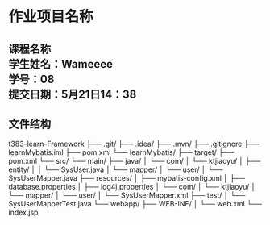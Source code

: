 # 作业项目名称

**课程名称**  
**学生姓名**：Wameeee  
**学号**：08  
**提交日期**：5月21日14：38
---
## 文件结构
t383-learn-Framework
├── .git/
├── .idea/
├── .mvn/
├── .gitignore
├── learnMybatis.iml
├── pom.xml
└── learnMybatis/
    ├── target/
    ├── pom.xml
    └── src/
        └── main/
            ├── java/
            │   └── com/
            │       └── ktjiaoyu/
            │           ├── entity/
            │           │   └── SysUser.java
            │           └── mapper/
            │               └── user/
            │                   └── SysUserMapper.java
            ├── resources/
            │   ├── mybatis-config.xml
            │   ├── database.properties
            │   ├── log4j.properties
            │   └── com/
            │       └── ktjiaoyu/
            │           └── mapper/
            │               └── user/
            │                   └── SysUserMapper.xml
            ├── test/
            │   └── SysUserMapperTest.java
            └── webapp/
                ├── WEB-INF/
                │   └── web.xml
                └── index.jsp
